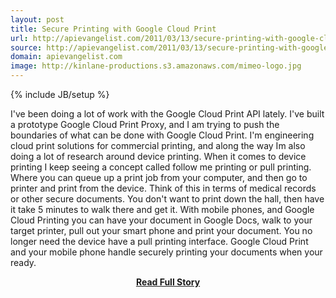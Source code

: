 ```yaml
---
layout: post
title: Secure Printing with Google Cloud Print
url: http://apievangelist.com/2011/03/13/secure-printing-with-google-cloud-print/
source: http://apievangelist.com/2011/03/13/secure-printing-with-google-cloud-print/
domain: apievangelist.com
image: http://kinlane-productions.s3.amazonaws.com/mimeo-logo.jpg
---
```

{% include JB/setup %}<p>I've been doing a lot of work with the Google Cloud Print API lately.  I've built a prototype Google Cloud Print Proxy, and I am trying to push the boundaries of what can be done with Google Cloud Print.
I'm engineering cloud print solutions for commercial printing, and along the way Im also doing a lot of research around device printing.
When it comes to device printing I keep seeing a concept called follow me printing or pull printing.   Where you can queue up a print job from your computer, and then go to printer and print from the device.
Think of this in terms of medical records or other secure documents.  You don't want to print down the hall, then have it take 5 minutes to walk there and get it.
With mobile phones, and Google Cloud Printing you can have your document in Google Docs, walk to your target printer, pull out your smart phone and print your document.
You no longer need the device have a pull printing interface.   Google Cloud Print and your mobile phone handle securely printing your documents when your ready.
</p>
<center><p><a href="http://apievangelist.com/2011/03/13/secure-printing-with-google-cloud-print/" style='padding:25px; font-sze:18px; font-weight: bold;'>Read Full Story</a></p></center>
